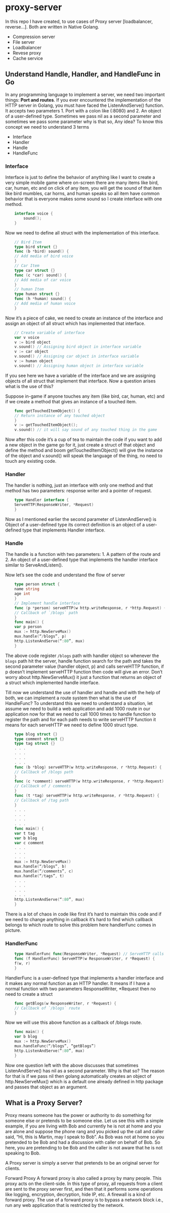 # proxy-server

In this repo I have created, to use cases of Proxy server [loadbalancer, reverse...]. Both are written in Native Golang.
- Compression server
- File server
- Loadbalancer
- Revese proxy
- Cache service

## Understand Handle, Handler, and HandleFunc in Go
In any programming language to implement a server, we need two important things: <b>Port and routes</b>.
If you ever encountered the implementation of the HTTP server in Golang, you must have faced the ListenAndServe() function. It accepts two parameters 1. Port with a colon like (:8080) and 2. An object of a user-defined type. Sometimes we pass nil as a second parameter and sometimes we pass some parameter why is that so, Any idea?
To know this concept we need to understand 3 terms
- Interface
- Handler
- Handle
- HandleFunc

### Interface
Interface is just to define the behavior of anything like I want to create a very simple mobile game where on-screen there are many items like bird, car, human, etc and on click of any item, you will get the sound of that item like bird mumbles, car horns, and human speaks so all item have common behavior that is everyone makes some sound so I create interface with one method.
```go
    interface voice {
        sound();
    }
```
Now we need to define all struct with the implementation of this interface.
```go
    // Bird Item
    type bird struct {}
    func (b *bird) sound() {
    // Add media of bird voice
    }
    // Car Item
    type car struct {}
    func (c *car) sound() {
    // Add media of car voice
    }
    // human Item
    type human struct {}
    func (h *human) sound() {
    // Add media of human voice
    }
```
Now it’s a piece of cake, we need to create an instance of the interface and assign an object of all struct which has implemented that interface.
```go
    // Create variable of interface
    var v voice
    v := bird object
    v.sound() // Assigning bird object in interface variable
    v := car object
    v.sound() // Assigning car object in interface variable
    v := human object
    v.sound() // Assigning human object in interface variable
```
If you see here we have a variable of the interface and we are assigning objects of all struct that implement that interface. Now a question arises what is the use of this?

Suppose in-game if anyone touches any item (like bird, car, human, etc) and if we create a method that gives an instance of a touched item.
```go
    func getTouchedItemObject() {
    // Return instance of any touched object
    }
    v := getTouchedItemObject();
    v.sound() // it will say sound of any touched thing in the game
```
Now after this code it’s a cup of tea to maintain the code if you want to add a new object in the game go for it, just create a struct of that object and define the method and boom getTouchedItemObject() will give the instance of the object and v.sound() will speak the language of the thing, no need to touch any existing code.

### Handler
The handler is nothing, just an interface with only one method and that method has two parameters: response writer and a pointer of request.
```go
    type Handler interface {
    ServeHTTP(ResponseWriter, *Request) 
    }
```
Now as I mentioned earlier the second parameter of ListenAndServe() is Object of a user-defined type its correct definition is an object of a user-defined type that implements Handler interface.

### Handle
The handle is a function with two parameters: 1. A pattern of the route and 2. An object of a user-defined type that implements the handler interface similar to ServeAndListen().

Now let’s see the code and understand the flow of server
```go
    type person struct { 
    name string
    age int
    }
    // Implement handle interface
    func (p *person) serveHTTP(w http.writeResponse, r *http.Request) {
    // Callback of `/blogs` path
    }
    func main() {
    var p person
    mux := http.NewServeMux()
    mux.handle(“/blogs”, p)
    http.ListenAndServe(“:80”, mux)
    }
```
The above code register `/blogs` path with handler object so whenever the `blogs` path hit the server, handle function search for the path and takes the second parameter value (handler object, p) and calls serveHTTP function, if p doesn’t implement serveHTTP function then code will give an error. Don’t worry about http.NewServeMux() it just a function that returns an object of a struct which implemented handle interface.

Till now we understand the use of handler and handle and with the help of both, we can implement a route system then what is the use of HandleFunc? To understand this we need to understand a situation, let assume we need to build a web application and add 1000 route in our application now for that we need to call 1000 times to handle function to register the path and for each path needs to write serveHTTP function it means for each serveHTTP we need to define 1000 struct type.
```go
    type blog struct {}
    type comment struct {}
    type tag struct {}
    . . .
    . . .
    . . .
    . . .
    func (b *blog) serveHTTP(w http.writeResponse, r *http.Request) { 
    // Callback of /blogs path 
    }
    func (c *comment) serveHTTP(w http.writeResponse, r *http.Request) {
    // Callback of / comments 
    }
    func (t *tag) serveHTTP(w http.writeResponse, r *http.Request) { 
    // Callback of /tag path 
    }
    . . .
    . . .
    . . .
    . . .
    func main() {
    var t tag
    var b blog
    var c comment
    . . .
    . . .
    . . .
    mux := http.NewServeMux()
    mux.handle(“/blogs”, b)
    mux.handle(“/comments”, c)
    mux.handle(“/tags”, t)
    . . .
    . . .
    . . .
    . . .
    http.ListenAndServe(“:80”, mux)
    }
```
There is a lot of chaos in code like first it’s hard to maintain this code and if we need to change anything in callback it’s hard to find which callback belongs to which route to solve this problem here handlerFunc comes in picture.
### HandlerFunc
```go
    type HandlerFunc func(ResponseWriter, *Request) // ServeHTTP calls f(w, r).
    func (f HandlerFunc) ServeHTTP(w ResponseWriter, r *Request) { 
    f(w, r) 
    }
```
HandlerFunc is a user-defined type that implements a handler interface and it makes any normal function as an HTTP handler. It means if I have a normal function with two parameters ResponseWriter, *Request then no need to create a struct
```go
    func getBlogs(w ResponseWriter, r *Request) {
    // Callback of `/blogs` route
    }
```
Now we will use this above function as a callback of /blogs route.
```go
    func main() {
    var b blog
    mux := http.NewServeMux()
    mux.handleFunc(“/blogs”, “getBlogs”)
    http.ListenAndServe(“:80”, mux)
    }
```
Now one question left with the above discusses that sometimes ListenAndServe() has nil as a second parameter. Why is that so? The reason for that is if we pass nil then golang automatically creates an object of http.NewServeMux() which is a default one already defined in http package and passes that object as an argument.



## What is a Proxy Server?
Proxy means someone has the power or authority to do something for someone else or pretends to be someone else. Let us see this with a simple example, if you are living with Bob and currently he is not at home and you are alone and suppose the phone rang and you picked up the call and caller said, “Hi, this is Martin, may I speak to Bob”. As Bob was not at home so you pretended to be Bob and had a discussion with caller on behalf of Bob. So here, you are pretending to be Bob and the caller is not aware that he is not speaking to Bob.

A Proxy server is simply a server that pretends to be an original server for clients.

Forward Proxy
A forward proxy is also called a proxy by many people. This proxy acts on the client-side. In this type of proxy, all requests from a client are sent to the proxy server first, and then that it performs some operations like logging, encryption, decryption, hide IP, etc. A firewall is a kind of forward proxy.
The use of a forward proxy is to bypass a network block i.e., run any web application that is restricted by the network.

